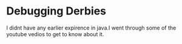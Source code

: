# Debugging Derbies
I didnt have any earlier expirence in java.I went through some of the youtube vedios to get to know about it.
